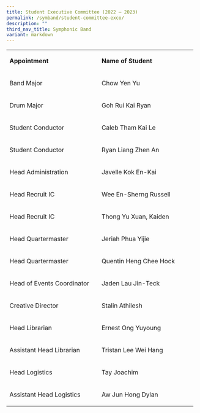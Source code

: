 ```yaml
---
title: Student Executive Committee (2022 – 2023)
permalink: /symband/student-committee-exco/
description: ""
third_nav_title: Symphonic Band
variant: markdown
---
```

<table width="457">
<tbody>
<tr>
<td width="225">
<p><strong>Appointment</strong></p>
</td>
<td width="232">
<p><strong>Name of Student</strong></p>
</td>
</tr>
<tr>
<td width="225">
<p>Band Major</p>
</td>
<td width="232">
<p>Chow Yen Yu</p>
</td>
</tr>
<tr>
<td width="225">
<p>Drum Major</p>
</td>
<td width="232">
<p>Goh Rui Kai Ryan</p>
</td>
</tr>
<tr>
<td width="225">
<p>Student Conductor</p>
</td>
<td width="232">
<p>Caleb Tham Kai Le</p>
</td>
</tr>
<tr>
<td width="225">
<p>Student Conductor</p>
</td>
<td width="232">
<p>Ryan Liang Zhen An</p>
</td>
</tr>
<tr>
<td width="225">
<p>Head Administration</p>
</td>
<td width="232">
<p>Javelle Kok En-Kai</p>
</td>
</tr>
<tr>
<td width="225">
<p>Head Recruit IC</p>
</td>
<td width="232">
<p>Wee En-Sherng Russell</p>
</td>
</tr>
<tr>
<td width="225">
<p>Head Recruit IC</p>
</td>
<td width="232">
<p>Thong Yu Xuan, Kaiden</p>
</td>
</tr>
<tr>
<td width="225">
<p>Head Quartermaster</p>
</td>
<td width="232">
<p>Jeriah Phua Yijie</p>
</td>
</tr>
<tr>
<td width="225">
<p>Head Quartermaster</p>
</td>
<td width="232">
<p>Quentin Heng Chee Hock</p>
</td>
</tr>
<tr>
<td width="225">
<p>Head of Events Coordinator</p>
</td>
<td width="232">
<p>Jaden Lau Jin-Teck</p>
</td>
</tr>
<tr>
<td width="225">
<p>Creative Director</p>
</td>
<td width="232">
<p>Stalin Athilesh</p>
</td>
</tr>
<tr>
<td width="225">
<p>Head Librarian</p>
</td>
<td width="232">
<p>Ernest Ong Yuyoung</p>
</td>
</tr>
<tr>
<td width="225">
<p>Assistant Head Librarian</p>
</td>
<td width="232">
<p>Tristan Lee Wei Hang</p>
</td>
</tr>
<tr>
<td width="225">
<p>Head Logistics</p>
</td>
<td width="232">
<p>Tay Joachim</p>
</td>
</tr>
<tr>
<td width="225">
<p>Assistant Head Logistics</p>
</td>
<td width="232">
<p>Aw Jun Hong Dylan</p>
</td>
</tr>
</tbody>
</table>
